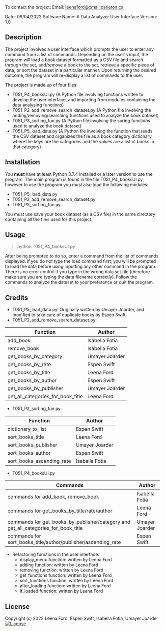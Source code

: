 To contact the project:
   Email: leenaford@cmail.carleton.ca
   
Date: 09/04/2022
Software Name: A Data Analyzer User Interface
Version: 1.0
   
## Description
The project involves a user interface which prompts the user to enter any command from a list of commands. Depending on the user's input, the program will load a book dataset formatted as a CSV file and search through the set, add/remove a book to the set, retrieve a specific piece of data, or sort the dataset in a particular manner. Upon returning the desired outcome, the program will re-display a list of commands to the user.

The project is made up of four files:
- T051_P4_booksUI.py  (A Python file involving functions written to develop the user interface, and importing from modules containing the data analyzing functions)
- T051_P2_add_remove_search_dataset.py (A Python file involving the adding/removing/searching functions used to analyze the book dataset)
- T051_P3_sorting_fun.py (A Python file involving the soring functions used to analyze the book dataset)
- T051_P5_load_data.py (A Python file involving the function that reads the CSV dataset and organizes the file as a book category dictionary where the keys are the categories and the values are a list of books in that category)

## Installation
You **must** have at least Python 3.7.4 installed or a later version to use the program. The main program is found in the file T051_P4_booksUI.py, however to use the program you must also load the following modules:
- T051_P5_load_data.py
- T051_P2_add_remove_search_dataset.py
- T051_P3_sorting_fun.py. 

You must use save your book dataset (as a CSV file) in the same directory containing all the files used for this project.

## Usage
> python T051_P4_booksUI.py

After being prompted to do so, enter a command from the list of commands displayed. If you do not type the load command first, you will be prompted to load the data before using inputting any other command in the program. There is no error control if you type in the wrong data set file (therefore make sure you are typing the data filename correctly). Follow the commands to analyze the dataset to your preference or quit the program.
## Credits
- T051_P5_load_data.py: Originally written by Umayer Joarder, and modified to take care of duplicate books by Espen Swift.
- T051_P2_add_remove_search_dataset.py: 

| Function | Author |
| ------ | ------ |
| add_book | Isabella Fotia |
| remove_book | Isabella Fotia |
| get_books_by_category | Umayer Joarder |
| get_books_by_rate | Espen Swift |
| get_books_by_title | Leena Ford |
| get_books_by_author | Espen Swift |
| get_books_by_publisher | Umayer Joarder |
| get_all_categories_for_book_title | Leena Ford |
  
- T051_P2_sorting_fun.py:

| Function | Author |
| ------ | ------ |
| dictionary_to_list | Espen Swift |
| sort_books_title | Leena Ford |
| sort_books_publisher | Umayer Joarder |
| sort_books_author | Espen Swift |
| sort_books_ascending_rate | Isabella Fotia |

- T051_P4_booksUI.py

| Commands | Author |
| ------ | ------ |
| commands for add_book, remove_book | Isabella Fotia |
| commands for get_books_by_title/rate/author | Leena Ford |
| commands for get_books_by_publisher/category and get_all_categories_for_book_title | Umayer Joarder |
| commands for sort_books_title/author/publisher/ascending_rate | Espen Swift |

   - Refactoring functions in the user interface:
      - display_menu function: written by Leena Ford
      - adding function: written by Leena Ford
      - removing function: written by Leena Ford
      - get_functions function: written by Leena Ford
      - sort_functions function: written by Leena Ford
      - after_loading function: written by Leena Ford
      - if_loaded function: written by Leena Ford
 

## License

Copyright (c) 2022 Leena Ford, Espen Swift, Isabella Fotia, Umayer Joarder
[![License](https://img.shields.io/badge/License-BSD_2--Clause-orange.svg)](https://opensource.org/licenses/BSD-2-Clause)
